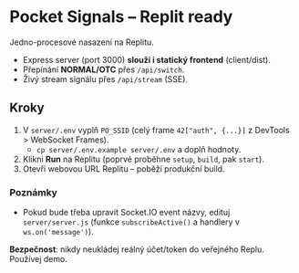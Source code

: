 # Pocket Signals – Replit ready

Jedno-procesové nasazení na Replitu.
- Express server (port 3000) **slouží i statický frontend** (client/dist).
- Přepínání **NORMAL/OTC** přes `/api/switch`.
- Živý stream signálu přes `/api/stream` (SSE).

## Kroky
1) V `server/.env` vyplň `PO_SSID` (celý frame `42["auth", {...}]` z DevTools > WebSocket Frames).
   - `cp server/.env.example server/.env` a doplň hodnoty.
2) Klikni **Run** na Replitu (poprvé proběhne `setup`, `build`, pak `start`).
3) Otevři webovou URL Replitu – poběží produkční build.

### Poznámky
- Pokud bude třeba upravit Socket.IO event názvy, edituj `server/server.js` (funkce `subscribeActive()` a handlery v `ws.on('message')`).

**Bezpečnost**: nikdy neukládej reálný účet/token do veřejného Replu. Používej demo.
